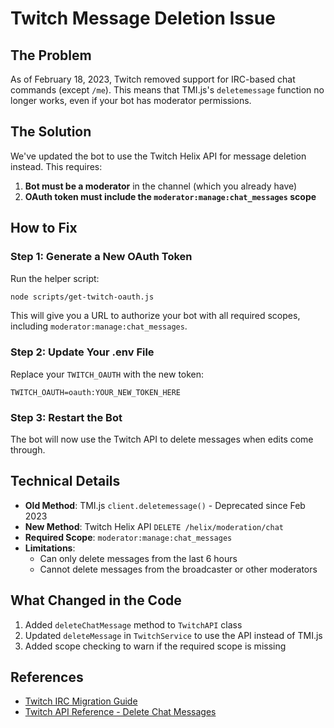 # Twitch Message Deletion Issue

## The Problem

As of February 18, 2023, Twitch removed support for IRC-based chat commands (except `/me`). This means that TMI.js's `deletemessage` function no longer works, even if your bot has moderator permissions.

## The Solution

We've updated the bot to use the Twitch Helix API for message deletion instead. This requires:

1. **Bot must be a moderator** in the channel (which you already have)
2. **OAuth token must include the `moderator:manage:chat_messages` scope**

## How to Fix

### Step 1: Generate a New OAuth Token

Run the helper script:
```bash
node scripts/get-twitch-oauth.js
```

This will give you a URL to authorize your bot with all required scopes, including `moderator:manage:chat_messages`.

### Step 2: Update Your .env File

Replace your `TWITCH_OAUTH` with the new token:
```
TWITCH_OAUTH=oauth:YOUR_NEW_TOKEN_HERE
```

### Step 3: Restart the Bot

The bot will now use the Twitch API to delete messages when edits come through.

## Technical Details

- **Old Method**: TMI.js `client.deletemessage()` - Deprecated since Feb 2023
- **New Method**: Twitch Helix API `DELETE /helix/moderation/chat`
- **Required Scope**: `moderator:manage:chat_messages`
- **Limitations**: 
  - Can only delete messages from the last 6 hours
  - Cannot delete messages from the broadcaster or other moderators

## What Changed in the Code

1. Added `deleteChatMessage` method to `TwitchAPI` class
2. Updated `deleteMessage` in `TwitchService` to use the API instead of TMI.js
3. Added scope checking to warn if the required scope is missing

## References

- [Twitch IRC Migration Guide](https://dev.twitch.tv/docs/chat/irc-migration/)
- [Twitch API Reference - Delete Chat Messages](https://dev.twitch.tv/docs/api/reference/#delete-chat-messages)